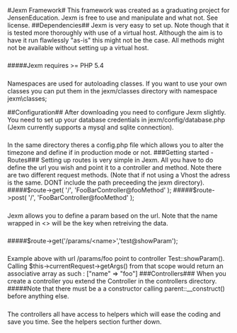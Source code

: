 #Jexm Framework#
This framework was created as a graduating project for JensenEducation. Jexm is free to use and manipulate and what not. See license.
##Dependencies##
Jexm is very easy to set up. Note though that it is tested more thoroughly 
with use of a virtual host. Although the aim is to have it run flawlessly "as-is" this might not be the case. All methods might not be available without setting up a virtual host.
#####
#####Jexm requires >= PHP 5.4
#####
Namespaces are used for autoloading classes. If you want to use your own classes you can put them in the jexm/classes directory with namespace jexm\classes;

##Configuration##
After downloading you need to configure Jexm slightly. You need to set up your database credentials in jexm/config/database.php (Jexm currently supports a mysql and sqlite connection).
#####
In the same directory theres a config.php file which allows you to alter the timezone and define if in production mode or not.
###Getting started - Routes###
Setting up routes is very simple in Jexm. All you have to do define the url you wish and point it to a controller and method. Note there are two different request methods.
(Note that if not using a Vhost the adress is the same. DONT include the path preceeding the jexm directory).
#####$route->get( '/', 'FooBarController@fooMethod' );
#####$route->post( '/', 'FooBarController@fooMethod' );
#####
Jexm allows you to define a param based on the url. Note that the name wrapped in <> will be the key when retreiving the data. 
#####
#####$route->get('/params/\<name\>','test@showParam');
#####
Example above with url /params/foo point to controller Test::showParam(). Calling $this->currentRequest->getArgs() from that scope would return an associative array as such : ["name" => "foo"]
###Controllers###
When you create a controller you extend the Controller in the controllers directory.
#####Note that there must be a a constructor calling parent::__construct() before anything else.
#####
The controllers all have access to helpers which will ease the coding and save you time. See the helpers section further down.